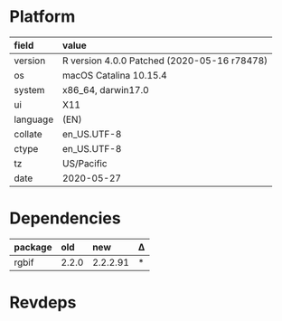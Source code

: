 # Platform

|field    |value                                       |
|:--------|:-------------------------------------------|
|version  |R version 4.0.0 Patched (2020-05-16 r78478) |
|os       |macOS Catalina 10.15.4                      |
|system   |x86_64, darwin17.0                          |
|ui       |X11                                         |
|language |(EN)                                        |
|collate  |en_US.UTF-8                                 |
|ctype    |en_US.UTF-8                                 |
|tz       |US/Pacific                                  |
|date     |2020-05-27                                  |

# Dependencies

|package |old   |new      |Δ  |
|:-------|:-----|:--------|:--|
|rgbif   |2.2.0 |2.2.2.91 |*  |

# Revdeps

